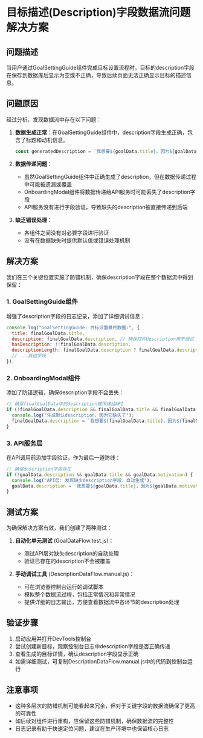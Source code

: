 # 目标描述(Description)字段数据流问题解决方案

## 问题描述

当用户通过GoalSettingGuide组件完成目标设置流程时，目标的description字段在保存到数据库后显示为空或不正确，导致后续页面无法正确显示目标的描述信息。

## 问题原因

经过分析，发现数据流中存在以下问题：

1. **数据生成正常**：在GoalSettingGuide组件中，description字段生成正确，包含了标题和动机信息。
   ```javascript
   const generatedDescription = `我想要${goalData.title}，因为${goalData.motivation}。`;
   ```

2. **数据传递问题**：
   - 虽然GoalSettingGuide组件中正确生成了description，但在数据传递过程中可能被遗漏或覆盖
   - OnboardingModal组件将数据传递给API服务时可能丢失了description字段
   - API服务没有进行字段验证，导致缺失的description被直接传递到后端

3. **缺乏错误处理**：
   - 各组件之间没有对必要字段进行验证
   - 没有在数据缺失时提供默认值或错误处理机制

## 解决方案

我们在三个关键位置实施了防错机制，确保description字段在整个数据流中得到保留：

### 1. GoalSettingGuide组件

增强了description字段的日志记录，添加了详细调试信息：

```javascript
console.log("GoalSettingGuide: 目标设置最终数据:", {
  title: finalGoalData.title,
  description: finalGoalData.description, // 确保打印description用于调试
  hasDescription: !!finalGoalData.description,
  descriptionLength: finalGoalData.description ? finalGoalData.description.length : 0,
  // ...其他字段
});
```

### 2. OnboardingModal组件

添加了防错逻辑，确保description字段不会丢失：

```javascript
// 确保finalGoalData中的description被传递给API
if (!finalGoalData.description && finalGoalData.title && finalGoalData.motivation) {
  console.log("生成默认description，因为它缺失了");
  finalGoalData.description = `我想要${finalGoalData.title}，因为${finalGoalData.motivation}。`;
}
```

### 3. API服务层

在API调用前添加字段验证，作为最后一道防线：

```javascript
// 确保description字段存在
if (!goalData.description && goalData.title && goalData.motivation) {
  console.log("API层: 发现缺少description字段，自动生成");
  goalData.description = `我想要${goalData.title}，因为${goalData.motivation}。`;
}
```

## 测试方案

为确保解决方案有效，我们创建了两种测试：

1. **自动化单元测试** (GoalDataFlow.test.js)：
   - 测试API层对缺失description的自动处理
   - 验证已存在的description不会被覆盖

2. **手动调试工具** (DescriptionDataFlow.manual.js)：
   - 可在浏览器控制台运行的调试脚本
   - 模拟整个数据流过程，包括正常情况和异常情况
   - 提供详细的日志输出，方便查看数据流中各环节的description处理

## 验证步骤

1. 启动应用并打开DevTools控制台
2. 尝试创建新目标，观察控制台日志中description字段是否正确传递
3. 查看生成的目标详情，确认description字段显示正确
4. 如需详细测试，可复制DescriptionDataFlow.manual.js中的代码到控制台运行

## 注意事项

- 这种多层次的防错机制可能看起来冗余，但对于关键字段的数据流确保了更高的可靠性
- 如后续对组件进行重构，应保留这些防错机制，确保数据流的完整性
- 日志记录有助于快速定位问题，建议在生产环境中也保留核心日志 